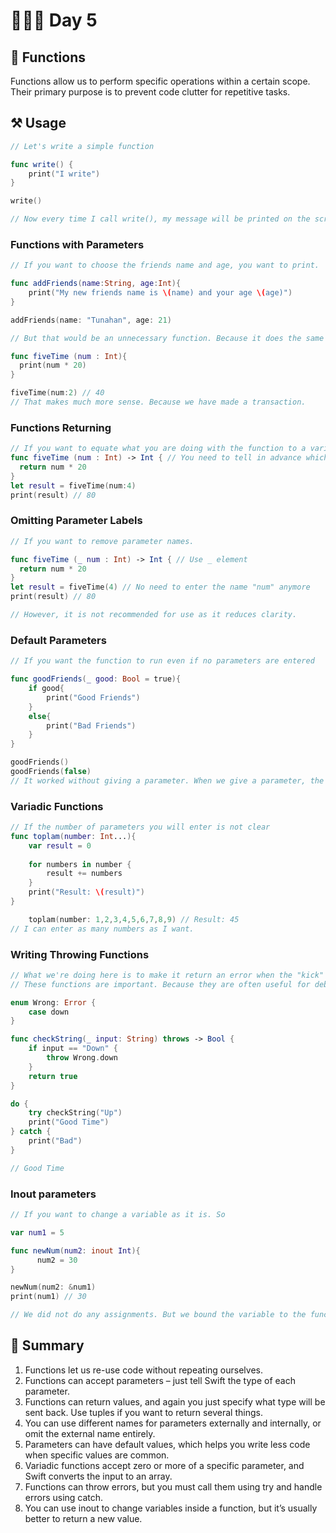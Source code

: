 # 👨🏻‍💻 Day 5

## 📖 Functions
Functions allow us to perform specific operations within a certain scope. Their primary purpose is to prevent code clutter for repetitive tasks.

## ⚒️ Usage 

```swift
// Let's write a simple function

func write() {
    print("I write")
}

write()

// Now every time I call write(), my message will be printed on the screen.
```

### Functions with Parameters

```swift
// If you want to choose the friends name and age, you want to print.

func addFriends(name:String, age:Int){
    print("My new friends name is \(name) and your age \(age)")
}

addFriends(name: "Tunahan", age: 21)

// But that would be an unnecessary function. Because it does the same job as print function.

func fiveTime (num : Int){
  print(num * 20)
}

fiveTime(num:2) // 40
// That makes much more sense. Because we have made a transaction.
```

### Functions Returning

```swift
// If you want to equate what you are doing with the function to a variable.
func fiveTime (num : Int) -> Int { // You need to tell in advance which type you want to return.
  return num * 20
}
let result = fiveTime(num:4)
print(result) // 80
```


### Omitting Parameter Labels

```swift
// If you want to remove parameter names.

func fiveTime (_ num : Int) -> Int { // Use _ element
  return num * 20
}
let result = fiveTime(4) // No need to enter the name "num" anymore
print(result) // 80

// However, it is not recommended for use as it reduces clarity.
```

### Default Parameters
```swift
// If you want the function to run even if no parameters are entered

func goodFriends(_ good: Bool = true){
    if good{
        print("Good Friends")
    }
    else{
        print("Bad Friends")
    }
}

goodFriends()
goodFriends(false)
// It worked without giving a parameter. When we give a parameter, the result has changed.
```

### Variadic Functions

```swift
// If the number of parameters you will enter is not clear
func toplam(number: Int...){
    var result = 0
    
    for numbers in number {
        result += numbers
    }
    print("Result: \(result)")
}

    toplam(number: 1,2,3,4,5,6,7,8,9) // Result: 45
// I can enter as many numbers as I want.
```

### Writing Throwing Functions 
```swift
// What we're doing here is to make it return an error when the "kick" string is entered into the parameter.
// These functions are important. Because they are often useful for debugging.

enum Wrong: Error {
    case down
}

func checkString(_ input: String) throws -> Bool {
    if input == "Down" {
        throw Wrong.down
    }
    return true
}

do {
    try checkString("Up")
    print("Good Time")
} catch {
    print("Bad")
}

// Good Time
```

### Inout parameters
```swift
// If you want to change a variable as it is. So

var num1 = 5

func newNum(num2: inout Int){
      num2 = 30
}

newNum(num2: &num1)
print(num1) // 30

// We did not do any assignments. But we bound the variable to the function for a while.
```


## 📖 Summary

1. Functions let us re-use code without repeating ourselves.
2. Functions can accept parameters – just tell Swift the type of each parameter.
3. Functions can return values, and again you just specify what type will be sent back. Use tuples if you want to return several things.
4. You can use different names for parameters externally and internally, or omit the external name entirely.
5. Parameters can have default values, which helps you write less code when specific values are common.
6. Variadic functions accept zero or more of a specific parameter, and Swift converts the input to an array.
7. Functions can throw errors, but you must call them using try and handle errors using catch.
8. You can use inout to change variables inside a function, but it’s usually better to return a new value.



































